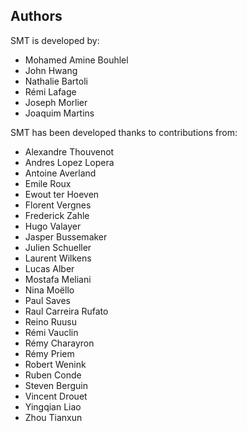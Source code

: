 ## Authors

SMT is developed by:
* Mohamed Amine Bouhlel 
* John Hwang 
* Nathalie Bartoli 
* Rémi Lafage 
* Joseph Morlier 
* Joaquim Martins 

SMT has been developed thanks to contributions from:
* Alexandre Thouvenot
* Andres Lopez Lopera
* Antoine Averland
* Emile Roux
* Ewout ter Hoeven
* Florent Vergnes
* Frederick Zahle
* Hugo Valayer
* Jasper Bussemaker
* Julien Schueller
* Laurent Wilkens
* Lucas Alber
* Mostafa Meliani
* Nina Moëllo
* Paul Saves
* Raul Carreira Rufato
* Reino Ruusu
* Rémi Vauclin
* Rémy Charayron
* Rémy Priem
* Robert Wenink
* Ruben Conde
* Steven Berguin
* Vincent Drouet
* Yingqian Liao
* Zhou Tianxun
